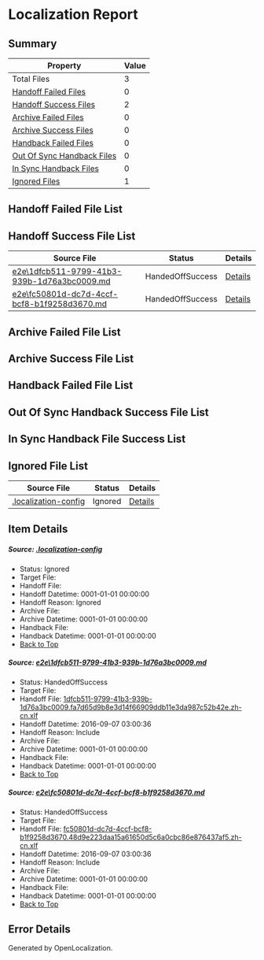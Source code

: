 # <a name='report-top'></a> Localization Report

## Summary
 Property | Value 
 -------- | ----- 
 Total Files | 3
[ Handoff Failed Files ](#handoff-failed-list)| 0
[ Handoff Success Files ](#handoff-success-list)| 2
[ Archive Failed Files ](#archive-failed-list)| 0
[ Archive Success Files ](#archive-success-list)| 0
[ Handback Failed Files ](#handback-failed-list)| 0
[ Out Of Sync Handback Files ](#outofsync-handback-success-list)| 0
[ In Sync Handback Files ](#insync-handback-success-list)| 0
[ Ignored Files ](#ignored-list)| 1

## <a name='handoff-failed-list'></a> Handoff Failed File List

## <a name='handoff-success-list'></a> Handoff Success File List
 Source File | Status | Details 
 ----------- | ------ | ------- 
 [e2e\1dfcb511-9799-41b3-939b-1d76a3bc0009.md](https://github.com/OpenLocalizationTestOrg/ol-test0/blob/e759b8715a2075c5232f8cb942e2f11545077889/e2e/1dfcb511-9799-41b3-939b-1d76a3bc0009.md) | HandedOffSuccess | [Details](#bddd30ede6aed55acd2a1110c02c0b992e072c091)
 [e2e\fc50801d-dc7d-4ccf-bcf8-b1f9258d3670.md](https://github.com/OpenLocalizationTestOrg/ol-test0/blob/e759b8715a2075c5232f8cb942e2f11545077889/e2e/fc50801d-dc7d-4ccf-bcf8-b1f9258d3670.md) | HandedOffSuccess | [Details](#d5461c90a2fded5bd3b177f8da19f7bd93bd55ae2)

## <a name='archive-failed-list'></a> Archive Failed File List

## <a name='archive-success-list'></a> Archive Success File List

## <a name='handback-failed-list'></a> Handback Failed File List

## <a name='outofsync-handback-success-list'></a> Out Of Sync Handback Success File List

## <a name='insync-handback-success-list'></a> In Sync Handback File Success List

## <a name='ignored-list'></a> Ignored File List
 Source File | Status | Details 
 ----------- | ------ | ------- 
 [.localization-config](https://github.com/OpenLocalizationTestOrg/ol-test0/blob/e759b8715a2075c5232f8cb942e2f11545077889/.localization-config) | Ignored | [Details](#3d4f252ac210baf56311d7e97dcc2db10974dbd20)

## Item Details
##### <a name='3d4f252ac210baf56311d7e97dcc2db10974dbd20'></a> Source: [.localization-config](https://github.com/OpenLocalizationTestOrg/ol-test0/blob/e759b8715a2075c5232f8cb942e2f11545077889/.localization-config)
* Status: Ignored
* Target File: 
* Handoff File: 
* Handoff Datetime: 0001-01-01 00:00:00
* Handoff Reason: Ignored
* Archive File: 
* Archive Datetime: 0001-01-01 00:00:00
* Handback File: 
* Handback Datetime: 0001-01-01 00:00:00
* [Back to Top](#report-top)

##### <a name='bddd30ede6aed55acd2a1110c02c0b992e072c091'></a> Source: [e2e\1dfcb511-9799-41b3-939b-1d76a3bc0009.md](https://github.com/OpenLocalizationTestOrg/ol-test0/blob/e759b8715a2075c5232f8cb942e2f11545077889/e2e/1dfcb511-9799-41b3-939b-1d76a3bc0009.md)
* Status: HandedOffSuccess
* Target File: 
* Handoff File: [1dfcb511-9799-41b3-939b-1d76a3bc0009.fa7d65d9b8e3d14f66909ddb11e3da987c52b42e.zh-cn.xlf](https://github.com/OpenLocalizationTestOrg/ol-test0-handoff/blob/623e5bab76549314e215929ed17afc233cfc7c10/ol-handoff/OpenLocalizationTestOrg/ol-test0-zhcn/ci/ht/1dfcb511-9799-41b3-939b-1d76a3bc0009.fa7d65d9b8e3d14f66909ddb11e3da987c52b42e.zh-cn.xlf)
* Handoff Datetime: 2016-09-07 03:00:36
* Handoff Reason: Include
* Archive File: 
* Archive Datetime: 0001-01-01 00:00:00
* Handback File: 
* Handback Datetime: 0001-01-01 00:00:00
* [Back to Top](#report-top)

##### <a name='d5461c90a2fded5bd3b177f8da19f7bd93bd55ae2'></a> Source: [e2e\fc50801d-dc7d-4ccf-bcf8-b1f9258d3670.md](https://github.com/OpenLocalizationTestOrg/ol-test0/blob/e759b8715a2075c5232f8cb942e2f11545077889/e2e/fc50801d-dc7d-4ccf-bcf8-b1f9258d3670.md)
* Status: HandedOffSuccess
* Target File: 
* Handoff File: [fc50801d-dc7d-4ccf-bcf8-b1f9258d3670.48d9e223daa15a61650d5c6a0cbc86e876437af5.zh-cn.xlf](https://github.com/OpenLocalizationTestOrg/ol-test0-handoff/blob/623e5bab76549314e215929ed17afc233cfc7c10/ol-handoff/OpenLocalizationTestOrg/ol-test0-zhcn/ci/ht/fc50801d-dc7d-4ccf-bcf8-b1f9258d3670.48d9e223daa15a61650d5c6a0cbc86e876437af5.zh-cn.xlf)
* Handoff Datetime: 2016-09-07 03:00:36
* Handoff Reason: Include
* Archive File: 
* Archive Datetime: 0001-01-01 00:00:00
* Handback File: 
* Handback Datetime: 0001-01-01 00:00:00
* [Back to Top](#report-top)


## Error Details

Generated by OpenLocalization.
